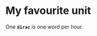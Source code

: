 <!-- _tags: interesting -->
<!-- comments: false -->

# My favourite unit

<!-- START TAGS -->
<!-- END TAGS -->

One **`dirac`** is one word per hour.

<!--
Honours of [one of the most intriguing but lesser known giant physicist
of the 20th century](https://en.wikipedia.org/wiki/Paul_Dirac).
-->













<!-- START FOOTER -->
<script src="https://www.gstatic.com/firebasejs/8.10.0/firebase-app.js"></script>
<script src="https://www.gstatic.com/firebasejs/8.10.0/firebase-database.js"></script>

<script src="https://jpedro.github.io/js/v1/data.js"></script>
<script src="https://jpedro.github.io/js/v1/comments.js"></script>
<script defer>Comments.mount(document.body.children[0]);</script>
<!-- END FOOTER -->











